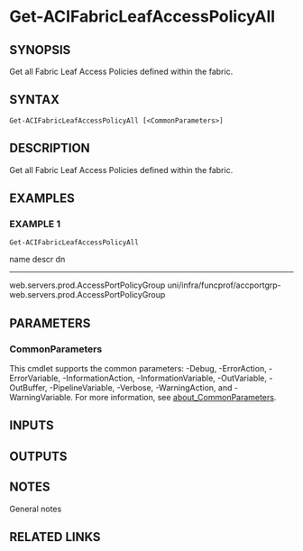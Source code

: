 ﻿---
external help file: ACI-PoSH-help.xml
Module Name: ACI-PoSH
online version:
schema: 2.0.0
---

# Get-ACIFabricLeafAccessPolicyAll

## SYNOPSIS
Get all Fabric Leaf Access Policies defined within the fabric.

## SYNTAX

```
Get-ACIFabricLeafAccessPolicyAll [<CommonParameters>]
```

## DESCRIPTION
Get all Fabric Leaf Access Policies defined within the fabric.

## EXAMPLES

### EXAMPLE 1
```
Get-ACIFabricLeafAccessPolicyAll
```

name                                   descr dn
----                                   ----- --
web.servers.prod.AccessPortPolicyGroup       uni/infra/funcprof/accportgrp-web.servers.prod.AccessPortPolicyGroup

## PARAMETERS

### CommonParameters
This cmdlet supports the common parameters: -Debug, -ErrorAction, -ErrorVariable, -InformationAction, -InformationVariable, -OutVariable, -OutBuffer, -PipelineVariable, -Verbose, -WarningAction, and -WarningVariable. For more information, see [about_CommonParameters](http://go.microsoft.com/fwlink/?LinkID=113216).

## INPUTS

## OUTPUTS

## NOTES
General notes

## RELATED LINKS

